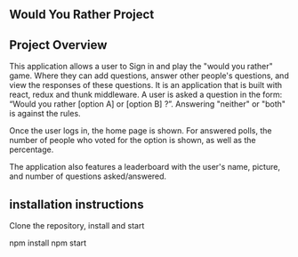 ## Would You Rather Project

## Project Overview

This application allows a user to Sign in and play the "would you rather" game. Where they can add questions, answer other people's questions, and view the responses of these questions. It is an application that is built with react, redux and thunk middleware.
A user is asked a question in the form: “Would you rather [option A] or [option B] ?”. Answering "neither" or "both" is against the rules. 

Once the user logs in, the home page is shown. For answered polls, the number of people who voted for the option is shown, as well as the percentage.

The application also features a leaderboard with the user's name, picture, and number of questions asked/answered.

## installation instructions

Clone the repository, install and start

npm install
npm start